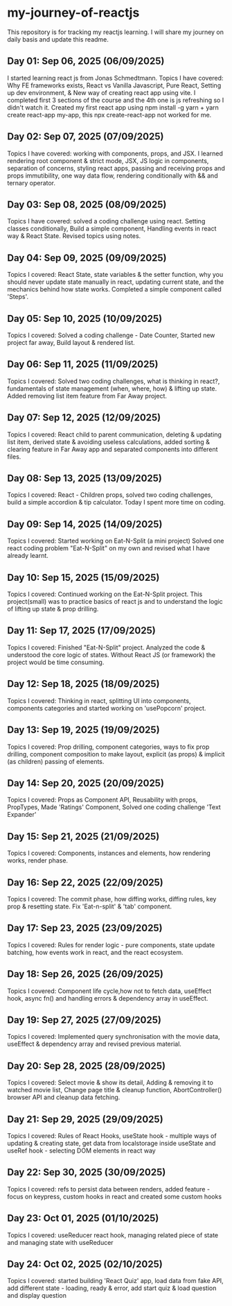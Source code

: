 # my-journey-of-reactjs
This repository is for tracking my reactjs learning. I will share my journey on daily basis and update this readme.

## Day 01: Sep 06, 2025 (06/09/2025)
I started learning react js from Jonas Schmedtmann. Topics I have covered: Why FE frameworks exists, React vs Vanilla Javascript, Pure React, Setting up dev environment, & New way of creating react app using vite. I completed first 3 sections of the course and the 4th one is js refreshing so I didn't watch it. Created my first react app using npm install -g yarn + yarn create react-app my-app, this npx create-react-app not worked for me.

## Day 02: Sep 07, 2025 (07/09/2025)
Topics I have covered: working with components, props, and JSX. I learned rendering root component & strict mode, JSX, JS logic in components, separation of concerns, styling react apps, passing and receiving props and props immutibility, one way data flow, rendering conditionally with && and ternary operator.

## Day 03: Sep 08, 2025 (08/09/2025)
Topics I have covered: solved a coding challenge using react. Setting classes conditionally, Build a simple component, Handling events in react way & React State. Revised topics using notes.


## Day 04: Sep 09, 2025 (09/09/2025)
Topics I covered: React State, state variables & the setter function, why you should never update state manually in react, updating current state, and the mechanics behind how state works. Completed a simple component called 'Steps'.

## Day 05: Sep 10, 2025 (10/09/2025)
Topics I covered: Solved a coding challenge - Date Counter, Started new project far away, Build layout & rendered list. 

## Day 06: Sep 11, 2025 (11/09/2025)
Topics I covered: Solved two coding challenges, what is thinking in react?, fundamentals of state management (when, where, how) & lifting up state. Added removing list item feature from Far Away project.

## Day 07: Sep 12, 2025 (12/09/2025)
Topics I covered: React child to parent communication, deleting & updating list item, derived state & avoiding useless calculations, added sorting & clearing feature in Far Away app and separated components into different files.

## Day 08: Sep 13, 2025 (13/09/2025)
Topics I covered: React - Children props, solved two coding challenges, build a simple accordion & tip calculator. Today I spent more time on coding.

## Day 09: Sep 14, 2025 (14/09/2025)
Topics I covered: Started working on Eat-N-Split (a mini project) Solved one react coding problem "Eat-N-Split" on my own and revised what I have already learnt. 

## Day 10: Sep 15, 2025 (15/09/2025)
Topics I covered: Continued working on the Eat-N-Split project. This project(small) was to practice basics of react js and to understand the logic of lifting up state & prop drilling.

## Day 11: Sep 17, 2025 (17/09/2025)
Topics I covered: Finished "Eat-N-Split" project. Analyzed the code & understood the core logic of states. Without React JS (or framework) the project would be time consuming.

## Day 12: Sep 18, 2025 (18/09/2025)
Topics I covered: Thinking in react, splitting UI into components, components categories and started working on 'usePopcorn' project.

## Day 13: Sep 19, 2025 (19/09/2025)
Topics I covered: Prop drilling, component categories, ways to fix prop drilling, component composition to make layout, explicit (as props) & implicit (as children) passing of elements.

## Day 14: Sep 20, 2025 (20/09/2025)
Topics I covered: Props as Component API, Reusability with props, PropTypes, Made 'Ratings' Component, Solved one coding challenge 'Text Expander'

## Day 15: Sep 21, 2025 (21/09/2025)
Topics I covered: Components, instances and elements, how rendering works, render phase.

## Day 16: Sep 22, 2025 (22/09/2025)
Topics I covered: The commit phase, how diffing works, diffing rules, key prop & resetting state. Fix 'Eat-n-split' & 'tab' component.

## Day 17: Sep 23, 2025 (23/09/2025)
Topics I covered: Rules for render logic - pure components, state update batching, how events work in react, and the react ecosystem.

## Day 18: Sep 26, 2025 (26/09/2025)
Topics I covered: Component life cycle,how not to fetch data, useEffect hook, async fn() and handling errors & dependency array in useEffect.

## Day 19: Sep 27, 2025 (27/09/2025)
Topics I covered: Implemented query synchronisation with the movie data, useEffect & dependency array and revised previous material.

## Day 20: Sep 28, 2025 (28/09/2025)
Topics I covered: Select movie & show its detail, Adding & removing it to watched movie list, Change page title & cleanup function, AbortController() browser API and cleanup data fetching.

## Day 21: Sep 29, 2025 (29/09/2025)
Topics I covered: Rules of React Hooks, useState hook - multiple ways of updating & creating state, get data from localstorage inside useState and useRef hook - selecting DOM elements in react way

## Day 22: Sep 30, 2025 (30/09/2025)
Topics I covered: refs to persist data between renders, added feature - focus on keypress, custom hooks in react and created some custom hooks

## Day 23: Oct 01, 2025 (01/10/2025)
Topics I covered: useReducer react hook, managing related piece of state and managing state with useReducer

## Day 24: Oct 02, 2025 (02/10/2025)
Topics I covered: started building 'React Quiz' app, load data from fake API, add different state - loading, ready & error, add start quiz & load question and display question
